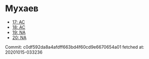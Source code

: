 # Мухаев
- [17: AC](17.md)
- [18: AC](18.md)
- [19: NA](19.md)
- [20: NA](20.md)

Commit: c0df592da8a4afdff663bd4f60cd9e6670654a01
 fetched at: 20201015-033236
